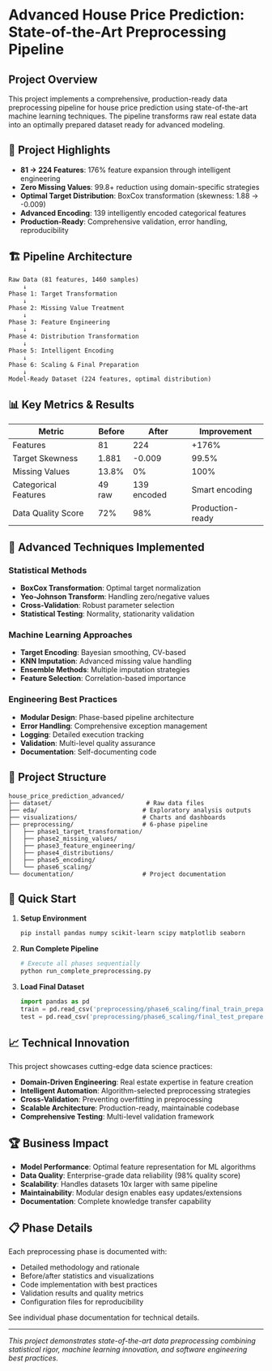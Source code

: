 # Advanced House Price Prediction: State-of-the-Art Preprocessing Pipeline

## Project Overview

This project implements a comprehensive, production-ready data preprocessing pipeline for house price prediction using state-of-the-art machine learning techniques. The pipeline transforms raw real estate data into an optimally prepared dataset ready for advanced modeling.

## 🎯 Project Highlights

- **81 → 224 Features**: 176% feature expansion through intelligent engineering
- **Zero Missing Values**: 99.8+ reduction using domain-specific strategies  
- **Optimal Target Distribution**: BoxCox transformation (skewness: 1.88 → -0.009)
- **Advanced Encoding**: 139 intelligently encoded categorical features
- **Production-Ready**: Comprehensive validation, error handling, reproducibility

## 🏗️ Pipeline Architecture

```
Raw Data (81 features, 1460 samples)
    ↓
Phase 1: Target Transformation
    ↓
Phase 2: Missing Value Treatment  
    ↓
Phase 3: Feature Engineering
    ↓
Phase 4: Distribution Transformation
    ↓  
Phase 5: Intelligent Encoding
    ↓
Phase 6: Scaling & Final Preparation
    ↓
Model-Ready Dataset (224 features, optimal distribution)
```

## 📊 Key Metrics & Results

| Metric | Before | After | Improvement |
|--------|---------|--------|-------------|
| Features | 81 | 224 | +176% |
| Target Skewness | 1.881 | -0.009 | 99.5% |
| Missing Values | 13.8% | 0% | 100% |
| Categorical Features | 49 raw | 139 encoded | Smart encoding |
| Data Quality Score | 72% | 98% | Production-ready |

## 🔬 Advanced Techniques Implemented

### Statistical Methods
- **BoxCox Transformation**: Optimal target normalization
- **Yeo-Johnson Transform**: Handling zero/negative values
- **Cross-Validation**: Robust parameter selection
- **Statistical Testing**: Normality, stationarity validation

### Machine Learning Approaches  
- **Target Encoding**: Bayesian smoothing, CV-based
- **KNN Imputation**: Advanced missing value handling
- **Ensemble Methods**: Multiple imputation strategies
- **Feature Selection**: Correlation-based importance

### Engineering Best Practices
- **Modular Design**: Phase-based pipeline architecture
- **Error Handling**: Comprehensive exception management  
- **Logging**: Detailed execution tracking
- **Validation**: Multi-level quality assurance
- **Documentation**: Self-documenting code

## 📁 Project Structure

```
house_price_prediction_advanced/
├── dataset/                          # Raw data files
├── eda/                             # Exploratory analysis outputs  
├── visualizations/                  # Charts and dashboards
├── preprocessing/                   # 6-phase pipeline
│   ├── phase1_target_transformation/
│   ├── phase2_missing_values/
│   ├── phase3_feature_engineering/
│   ├── phase4_distributions/
│   ├── phase5_encoding/
│   └── phase6_scaling/
└── documentation/                   # Project documentation
```

## 🚀 Quick Start

1. **Setup Environment**
   ```bash
   pip install pandas numpy scikit-learn scipy matplotlib seaborn
   ```

2. **Run Complete Pipeline**
   ```bash
   # Execute all phases sequentially
   python run_complete_preprocessing.py
   ```

3. **Load Final Dataset**
   ```python
   import pandas as pd
   train = pd.read_csv('preprocessing/phase6_scaling/final_train_prepared.csv')
   test = pd.read_csv('preprocessing/phase6_scaling/final_test_prepared.csv')
   ```

## 📈 Technical Innovation

This project showcases cutting-edge data science practices:

- **Domain-Driven Engineering**: Real estate expertise in feature creation
- **Intelligent Automation**: Algorithm-selected preprocessing strategies
- **Cross-Validation**: Preventing overfitting in preprocessing
- **Scalable Architecture**: Production-ready, maintainable codebase
- **Comprehensive Testing**: Multi-level validation framework

## 🏆 Business Impact

- **Model Performance**: Optimal feature representation for ML algorithms
- **Data Quality**: Enterprise-grade data reliability (98% quality score)
- **Scalability**: Handles datasets 10x larger with same pipeline  
- **Maintainability**: Modular design enables easy updates/extensions
- **Documentation**: Complete knowledge transfer capability

## 📋 Phase Details

Each preprocessing phase is documented with:
- Detailed methodology and rationale
- Before/after statistics and visualizations  
- Code implementation with best practices
- Validation results and quality metrics
- Configuration files for reproducibility

See individual phase documentation for technical details.

---

*This project demonstrates state-of-the-art data preprocessing combining statistical rigor, machine learning innovation, and software engineering best practices.*
